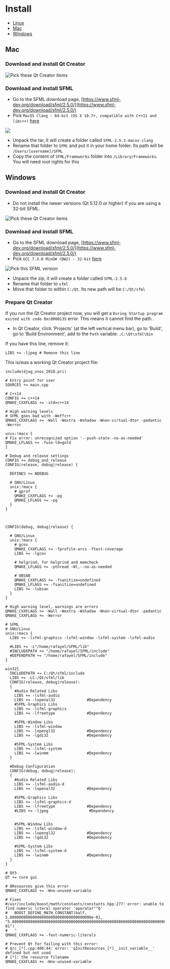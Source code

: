 # Install

 * [Linux](install_linux.md)
 * [Mac](install_mac.md)
 * [Windows](install_windows.md)

## Mac

### Download and install Qt Creator

![Pick these Qt Creator items](install_qt_creator.png)

### Download and install SFML

 * Go to the SFML download page, [https://www.sfml-dev.org/download/sfml/2.5.0/](https://www.sfml-dev.org/download/sfml/2.5.0/)
 * Pick `MacOS Clang - 64-bit (OS X 10.7+, compatible with C++11 and libc++)` [here](https://www.sfml-dev.org/files/SFML-2.5.1-macOS-clang.tar.gz)

![](install_sfml_mac.png)

 * Unpack the tar, it will create a folder called `SFML-2.5.1-macos-clang`
 * Rename that folder to `SFML` and put it in your home folder. 
   Its path will be `/Users/[username]/SFML`
 * Copy the content of `SFML/Frameworks` folder into `/Library/Frameworks`.
   You will need root rights for this

## Windows

### Download and install Qt Creator
 * Do not install the newer versions (Qt 5.12.0 or higher) if you are using a 32-bit SFML. 

![Pick these Qt Creator items](install_qt_creator.png)

### Download and install SFML

 * Go to the SFML download page, [https://www.sfml-dev.org/download/sfml/2.5.0/](https://www.sfml-dev.org/download/sfml/2.5.0/)
 * Pick `GCC 7.3.0 MinGW (DW2) - 32-bit` [here](https://www.sfml-dev.org/files/SFML-2.5.0-windows-gcc-7.3.0-mingw-32-bit.zip)

![Pick this SFML version](install_sfml.png)

 * Unpack the zip, it will create a folder called `SFML-2.5.0`
 * Rename that folder to `sfml`
 * Move that folder to within `C:/Qt`. Its new path will be `C:/Qt/sfml`

### Prepare Qt Creator

If you run the Qt Creator project now, you will get a `During Startup program exited with code 0xc0000135` error. This means it cannot find the path.

 * In Qt Creator, click 'Projects' (at the left vertical menu bar), go to 'Build', go to 'Build Environment', add to the `Path` variable: `;C:\Qt\sfml\bin`

If you have this line, remove it:

```
LIBS += -ljpeg # Remove this line
```

This is/was a working Qt Creator project file:

```
include(djog_unos_2018.pri)

# Entry point for user
SOURCES += main.cpp

# C++14
CONFIG += c++14
QMAKE_CXXFLAGS += -std=c++14

# High warning levels
# SFML goes bad with -Weffc++
QMAKE_CXXFLAGS += -Wall -Wextra -Wshadow -Wnon-virtual-dtor -pedantic -Werror

unix:!macx {
# Fix error: unrecognized option '--push-state--no-as-needed'
QMAKE_LFLAGS += -fuse-ld=gold
}

# Debug and release settings
CONFIG += debug_and_release
CONFIG(release, debug|release) {

  DEFINES += NDEBUG

  # GNU/Linux
  unix:!macx {
    # gprof
    QMAKE_CXXFLAGS += -pg
    QMAKE_LFLAGS += -pg
  }
}



CONFIG(debug, debug|release) {

  # GNU/Linux
  unix:!macx {
    # gcov
    QMAKE_CXXFLAGS += -fprofile-arcs -ftest-coverage
    LIBS += -lgcov

    # helgrind, for helgrind and memcheck
    QMAKE_LFLAGS += -pthread -Wl,--no-as-needed

    # UBSAN
    QMAKE_CXXFLAGS += -fsanitize=undefined
    QMAKE_LFLAGS += -fsanitize=undefined
    LIBS += -lubsan
  }
}

# High warning level, warnings are errors
QMAKE_CXXFLAGS += -Wall -Wextra -Wshadow -Wnon-virtual-dtor -pedantic
QMAKE_CXXFLAGS += -Werror

# SFML
# GNU/Linux
unix:!macx {
  LIBS += -lsfml-graphics -lsfml-window -lsfml-system -lsfml-audio

  #LIBS += -L"/home/rafayel/SFML/lib"
  #INCLUDEPATH += "/home/rafayel/SFML/include"
  #DEPENDPATH += "/home/rafayel/SFML/include"
}

win32{
  INCLUDEPATH += C:/Qt/sfml/include
  LIBS += -LC:/Qt/sfml/lib
  CONFIG(release, debug|release):
  {
    #Audio Related Libs
    LIBS += -lsfml-audio
    LIBS += -lopenal32              #Dependency
    #SFML-Graphics Libs
    LIBS += -lsfml-graphics
    LIBS += -lfreetype              #Dependency

    #SFML-Window Libs
    LIBS += -lsfml-window
    LIBS += -lopengl32              #Dependency
    LIBS += -lgdi32                 #Dependency

    #SFML-System Libs
    LIBS += -lsfml-system
    LIBS += -lwinmm                 #Dependency
  }

  #Debug Configuration
  CONFIG(debug, debug|release):
  {
    #Audio Related Libs
    LIBS += -lsfml-audio-d
    LIBS += -lopenal32              #Dependency

    #SFML-Graphics Libs
    LIBS += -lsfml-graphics-d
    LIBS += -lfreetype              #Dependency
    #LIBS += -ljpeg                  #Dependency


    #SFML-Window Libs
    LIBS += -lsfml-window-d
    LIBS += -lopengl32              #Dependency
    LIBS += -lgdi32                 #Dependency

    #SFML-System Libs
    LIBS += -lsfml-system-d
    LIBS += -lwinmm                 #Dependency
  }
}

# Qt5
QT += core gui

# QResources give this error
QMAKE_CXXFLAGS += -Wno-unused-variable

# Fixes
#/usr/include/boost/math/constants/constants.hpp:277: error: unable to find numeric literal operator 'operator""Q'
#   BOOST_DEFINE_MATH_CONSTANT(half, 5.000000000000000000000000000000000000e-01, "5.00000000000000000000000000000000000000000000000000000000000000000000000000000000000000000000000000000000000000e-01")
#   ^
QMAKE_CXXFLAGS += -fext-numeric-literals

# Prevent Qt for failing with this error:
# qrc_[*].cpp:400:44: error: 'qInitResources_[*]__init_variable__' defined but not used
# [*]: the resource filename
QMAKE_CXXFLAGS += -Wno-unused-variable
```

